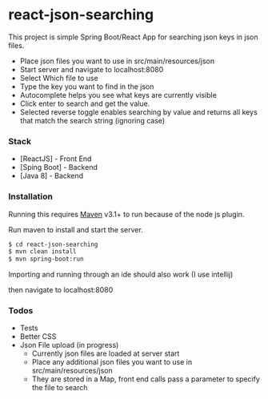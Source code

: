 # react-json-searching

This project is simple Spring Boot/React App for searching json keys in json files.

  - Place json files you want to use in src/main/resources/json
  - Start server and navigate to localhost:8080
  - Select Which file to use
  - Type the key you want to find in the json
  - Autocomplete helps you see what keys are currently visible
  - Click enter to search and get the value.
  - Selected reverse toggle enables searching by value and returns all keys that match the search string (ignoring case)



### Stack

* [ReactJS] - Front End
* [Sping Boot] - Backend
* [Java 8] - Backend

### Installation

Running this requires [Maven](https://maven.apache.org/install.html) v3.1+ to run because of the node js plugin.

Run maven to install and start the server.

```sh
$ cd react-json-searching
$ mvn clean install
$ mvn spring-boot:run
```

Importing and running through an ide should also work (I use intellij)

then navigate to localhost:8080

### Todos

 - Tests
 - Better CSS
 - Json File upload (in progress)
    * Currently json files are loaded at server start
    *  Place any additional json files you want to use in src/main/resources/json
    *  They are stored in a Map, front end calls pass a parameter to specify the file to search
